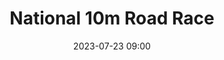 ---
title: National 10m Road Race
location: Phoenix Park
date: 2023-07-23 09:00
latitude: 53.3522291
longitude: -6.3214874
results:

---